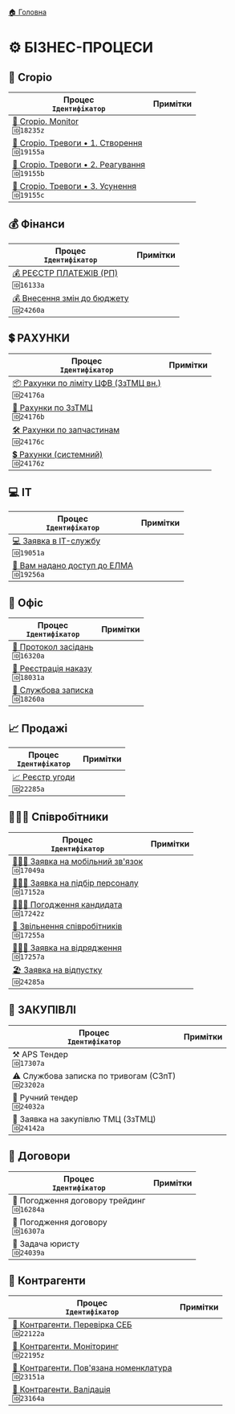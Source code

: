 ﻿[🏠 Головна](../README.MD) 

# ⚙️ БІЗНЕС-ПРОЦЕСИ

## 🌱 Cropio  

| Процес </br> `Ідентифікатор` | Примітки |
|---|---|
| [🌱 Cropio. Monitor](./Cropio/18235z/_main.md) </br> `🆔18235z` | |
| [🌱 Cropio. Тревоги • 1. Створення](./Cropio/19155a/_main.md) </br> `🆔19155a` | |
| [🌱 Cropio. Тревоги • 2. Реагування](./Cropio/19155b/_main.md) </br> `🆔19155b` | |
| [🌱 Cropio. Тревоги • 3. Усунення](./Cropio/19155c/_main.md) </br> `🆔19155c` | |  

## 💰 Фінанси
| Процес </br> `Ідентифікатор` | Примітки |
|---|---|
| [💰 РЕЄСТР ПЛАТЕЖІВ (РП)](./Finance/16133a/_main.md) </br> `🆔16133a` | |
| [💰 Внесення змін до бюджету](./Finance/24260a/_main.md) </br> `🆔24260a` | |

## 💲 РАХУНКИ  
| Процес </br> `Ідентифікатор` | Примітки |
|---|---|
| [📦 Рахунки по ліміту ЦФВ (ЗзТМЦ вн.)](./Bills/24176a/_main.md) </br> `🆔24176a` | |
| [🛒 Рахунки по ЗзТМЦ](./Bills/24176b/_main.md) </br> `🆔24176b` | |
| [🛠️ Рахунки по запчастинам](./Bills/24176c/_main.md) </br> `🆔24176c` | |
| [💲 Рахунки (системний)](./Bills/24176z/_main.md) </br> `🆔24176z` | |

## 💻 IT  
| Процес </br> `Ідентифікатор` | Примітки |
|---|---|
| [💻 Заявка в IT-службу](./IT/19051a/_main.md) </br> `🆔19051a` | |
| [🚪 Вам надано доступ до ЕЛМА](./IT/19256a/_main.md) </br> `🆔19256a` | |

## 💼 Офіс  
| Процес </br> `Ідентифікатор` | Примітки |
|---|---|
| [💼 Протокол засідань](./Office/16320a/_main.md) </br> `🆔16320a` | |
| [💼 Реєстрація наказу](./Office/18031a/_main.md) </br> `🆔18031a` | |
| [💼 Службова записка](./Office/18260a/_main.md) </br> `🆔18260a` | |

## 📈 Продажі  
| Процес </br> `Ідентифікатор` | Примітки |
|---|---|
| [📈 Реєстр угоди](./Sales/22285a/_main.md) </br> `🆔22285a` | |

## 🙍🏻‍♂️ Співробітники  
| Процес </br> `Ідентифікатор` | Примітки |
|---|---|
| [🙍🏻‍♂️ Заявка на мобільний зв'язок](./HR/17049a/_main.md) </br> `🆔17049a` | |
| [👨🏻‍💼 Заявка на підбір персоналу](./HR/17152a/_main.md) </br> `🆔17152a` | |
| [🙋🏻‍♂️ Погодження кандидата](./HR/17242z/_main.md) </br> `🆔17242z` | |
| [👤 Звільнення співробітників](./HR/17255a/_main.md) </br> `🆔17255a` | |
| [🙍🏻‍♂️ Заявка на відрядження](./HR/17257a/_main.md) </br> `🆔17257a` | |
| [🏖️ Заявка на відпустку](./HR/24285a/_main.md) </br> `🆔24285a` |  |

## 🛒 ЗАКУПІВЛІ
| Процес </br> `Ідентифікатор` | Примітки |
|---|---|
| ⚒️ APS Тендер </br> `🆔17307a` | |
| ⚠️ Службова записка по тривогам (СЗпТ) </br> `🆔23202a` | |
| 🔨 Ручний тендер </br> `🆔24032a` | |
| 🛒 Заявка на закупівлю ТМЦ (ЗзТМЦ) </br> `🆔24142a` | |

## 🤝 Договори
| Процес </br> `Ідентифікатор` | Примітки |
|---|---|
| 🤝 Погодження договору трейдинг </br> `🆔16284a` | |
| 🤝 Погодження договору </br> `🆔16307a` | |
| 🤝 Задача юристу </br> `🆔24039a` | |

## 🤝 Контрагенти
| Процес </br> `Ідентифікатор` | Примітки |
|---|---|
| [🤝 Контрагенти. Перевірка СЕБ](./Contractors/22122a/_main.md) </br> `🆔22122a` | |
| [🤝 Контрагенти. Моніторинг](./Contractors/22195z/_main.md) </br> `🆔22195z` | |
| [🤝 Контрагенти. Пов'язана номенклатура](./Contractors/23151a/_main.md) </br> `🆔23151a` | |
| [🤝 Контрагенти. Валідація](./Contractors/23164a/_main.md) </br> `🆔23164a` | |